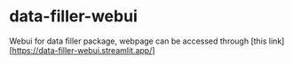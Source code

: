 # data-filler-webui
Webui for data filler package, webpage can be accessed through [this link][https://data-filler-webui.streamlit.app/]
